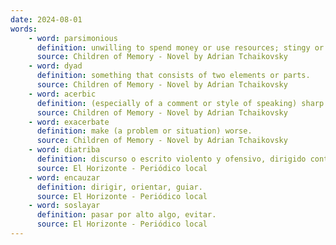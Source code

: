 ```yaml
---
date: 2024-08-01
words:
    - word: parsimonious
      definition: unwilling to spend money or use resources; stingy or frugal.
      source: Children of Memory - Novel by Adrian Tchaikovsky
    - word: dyad
      definition: something that consists of two elements or parts.
      source: Children of Memory - Novel by Adrian Tchaikovsky
    - word: acerbic
      definition: (especially of a comment or style of speaking) sharp and forthright.
      source: Children of Memory - Novel by Adrian Tchaikovsky
    - word: exacerbate
      definition: make (a problem or situation) worse.
      source: Children of Memory - Novel by Adrian Tchaikovsky
    - word: diatriba
      definition: discurso o escrito violento y ofensivo, dirigido contra algo o alguien.
      source: El Horizonte - Periódico local
    - word: encauzar
      definition: dirigir, orientar, guiar.
      source: El Horizonte - Periódico local
    - word: soslayar
      definition: pasar por alto algo, evitar.
      source: El Horizonte - Periódico local
---
```

